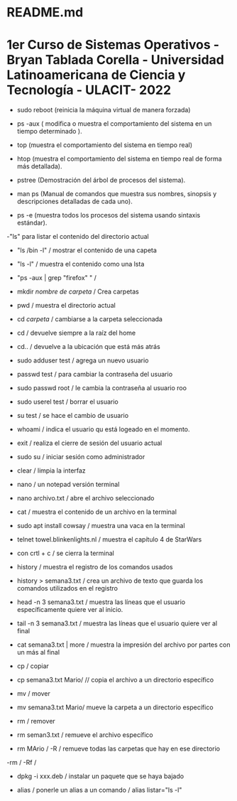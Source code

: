 # README.md
# 1er Curso de Sistemas Operativos - Bryan Tablada Corella - Universidad Latinoamericana de Ciencia y Tecnología - ULACIT- 2022

- sudo reboot (reinicia la máquina virtual de manera forzada)

- ps -aux ( modifica o muestra el comportamiento del sistema en un tiempo determinado ).

- top (muestra el comportamiento del sistema en tiempo real)

- htop (muestra el comportamiento del sistema en tiempo real de forma más detallada).

- pstree (Demostración del árbol de procesos del sistema).

- man ps (Manual de comandos que muestra sus nombres, sinopsis y descripciones detalladas de cada uno).

- ps -e (muestra todos los procesos del sistema usando sintaxis estándar).

-"ls" para listar el contenido del directorio actual

- "ls /bin -l" / mostrar el contenido de una capeta

- "ls -l" / muestra el contenido como una lsta

- "ps -aux | grep "firefox" " / 

- mkdir *nombre de carpeta* / Crea carpetas

- pwd / muestra el directorio actual

- cd *carpeta* / cambiarse a la carpeta seleccionada

- cd / devuelve siempre a la raíz del home

- cd.. / devuelve a la ubicación que está más atrás

- sudo adduser test / agrega un nuevo usuario

- passwd test / para cambiar la contraseña del usuario

- sudo passwd root / le cambia la contraseña al usuario roo

- sudo userel test / borrar el usuario

- su test /  se hace el cambio de usuario

- whoami / indica el usuario qu está logeado en el momento.

- exit / realiza el cierre de sesión del usuario actual

- sudo su / iniciar sesión como administrador

- clear / limpia la interfaz 

- nano / un notepad versión terminal

- nano archivo.txt / abre el archivo seleccionado

- cat / muestra el contenido de un archivo en la terminal

- sudo apt install cowsay / muestra una vaca en la terminal

- telnet towel.blinkenlights.nl / muestra el capítulo 4 de StarWars

- con crtl + c / se cierra la terminal

- history / muestra el registro de los comandos usados

- history > semana3.txt / crea un archivo de texto que guarda los comandos utilizados en el registro

- head -n 3 semana3.txt / muestra las líneas que el usuario específicamente quiere ver al inicio. 

- tail -n 3 semana3.txt / muestra las líneas que el usuario quiere ver al final

- cat semana3.txt | more / muestra la impresión del archivo por partes con un más al final 

- cp / copiar

- cp semana3.txt Mario/  // copia el archivo a un directorio específico

- mv / mover

- mv semana3.txt Mario/ mueve la carpeta a un directorio específico

- rm / remover

- rm seman3.txt / remueve el archivo específico

- rm MArio / -R / remueve todas las carpetas que hay en ese directorio

-rm / -Rf /

- dpkg -i xxx.deb / instalar un paquete que se haya bajado

- alias / ponerle un alias a un comando / alias listar="ls -l"


